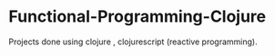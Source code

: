 # Functional-Programming-Clojure
Projects done using clojure , clojurescript (reactive programming).
